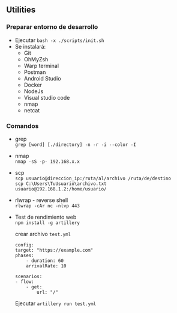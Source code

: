 ## Utilities

### Preparar entorno de desarrollo
-  Ejecutar `bash -x ./scripts/init.sh`
- Se instalará:
    + Git
    + OhMyZsh
    + Warp terminal
    + Postman
    + Android Studio
    + Docker
    + NodeJs
    + Visual studio code
    + nmap
    + netcat

### Comandos
- grep  
`grep [word] [./directory] -n -r -i --color -I`

- nmap  
`nmap -sS -p- 192.168.x.x`

- scp   
`scp usuario@direccion_ip:/ruta/al/archivo /ruta/de/destino`    
`scp C:\Users\TuUsuario\archivo.txt usuario@192.168.1.2:/home/usuario/`

- rlwrap - reverse shell    
`rlwrap -cAr nc -nlvp 443`

- Test de rendimiento web   
`npm install -g artillery`
    
    crear archivo `test.yml`

    ```
    config:
    target: "https://example.com"
    phases:
        - duration: 60
        arrivalRate: 10

    scenarios:
    - flow:
        - get:
            url: "/"
    ```

    Ejecutar `artillery run test.yml`